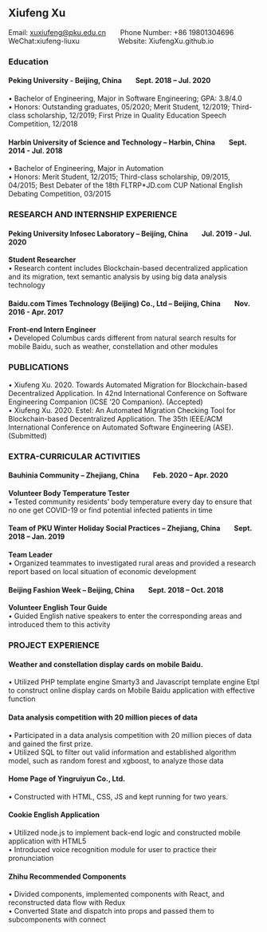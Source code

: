 ## Xiufeng Xu
Email: xuxiufeng@pku.edu.cn  &ensp;&ensp;&ensp;    Phone Number: +86 19801304696 <br>
WeChat:xiufeng-liuxu &ensp;&ensp;&ensp;&ensp;&ensp;&ensp;&ensp;&ensp;&ensp;&ensp; Website: XiufengXu.github.io
### Education
#### Peking University - Beijing, China &ensp;&ensp;&ensp; Sept. 2018 – Jul. 2020
• Bachelor of Engineering, Major in Software Engineering; GPA: 3.8/4.0 <br>
• Honors: Outstanding graduates, 05/2020; Merit Student, 12/2019; Third-class scholarship, 12/2019; First Prize in Quality Education Speech Competition, 12/2018
#### Harbin University of Science and Technology – Harbin, China  &ensp;&ensp;&ensp; Sept. 2014 - Jul. 2018 
• Bachelor of Engineering, Major in Automation <br>
• Honors: Merit Student, 12/2015; Third-class scholarship, 09/2015, 04/2015; Best Debater of the 18th FLTRP*JD.com CUP National English Debating Competition, 03/2015


### RESEARCH AND INTERNSHIP EXPERIENCE
#### Peking University Infosec Laboratory – Beijing, China &ensp;&ensp;&ensp; Jul. 2019 - Jul. 2020 
**Student Researcher** <br>
• Research content includes Blockchain-based decentralized application and its migration, text semantic
analysis by using big data analysis technology
#### Baidu.com Times Technology (Beijing) Co., Ltd – Beijing, China &ensp;&ensp;&ensp; Nov. 2016 - Apr. 2017 
**Front-end Intern Engineer** <br>
• Developed Columbus cards different from natural search results for mobile Baidu, such as weather,
constellation and other modules


### PUBLICATIONS
• Xiufeng Xu. 2020. Towards Automated Migration for Blockchain-based Decentralized Application. In 42nd International Conference on Software Engineering Companion (ICSE ’20 Companion). (Accepted) <br>
• Xiufeng Xu. 2020. Estel: An Automated Migration Checking Tool for Blockchain-based Decentralized Application. The 35th IEEE/ACM International Conference on Automated Software Engineering (ASE). (Submitted)


### EXTRA-CURRICULAR ACTIVITIES
#### Bauhinia Community – Zhejiang, China &ensp;&ensp;&ensp; Feb. 2020 – Apr. 2020
**Volunteer Body Temperature Tester** <br>
• Tested community residents’ body temperature every day to ensure that no one get COVID-19 or find potential infected patients in time
#### Team of PKU Winter Holiday Social Practices – Zhejiang, China &ensp;&ensp;&ensp; Sept. 2018 – Jan. 2019
**Team Leader** <br>
• Organized teammates to investigated rural areas and provided a research report based on local situation of economic development
#### Beijing Fashion Week – Beijing, China &ensp;&ensp;&ensp; Sept. 2018 – Oct. 2018
**Volunteer English Tour Guide** <br>
• Guided English native speakers to enter the corresponding areas and introduced them to this activity



### PROJECT EXPERIENCE
#### Weather and constellation display cards on mobile Baidu.
• Utilized PHP template engine Smarty3 and Javascript template engine Etpl to construct online display cards on Mobile Baidu application with effective function
#### Data analysis competition with 20 million pieces of data
• Participated in a data analysis competition with 20 million pieces of data and gained the first prize. <br>
• Utilized SQL to filter out valid information and established algorithm model, such as random forest and xgboost, to analyze those data
#### Home Page of Yingruiyun Co., Ltd.
• Constructed with HTML, CSS, JS and kept running for two years.
#### Cookie English Application
• Utilized node.js to implement back-end logic and constructed mobile application with HTML5 <br>
• Introduced voice recognition module for user to practice their pronunciation 
#### Zhihu Recommended Components
• Divided components, implemented components with React, and reconstructed data flow with Redux <br>
• Converted State and dispatch into props and passed them to subcomponents with connect







